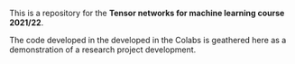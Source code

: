 This is a repository for the **Tensor networks for machine learning course 2021/22**.

The code developed in the developed in the Colabs is geathered here as a demonstration of a research project development.